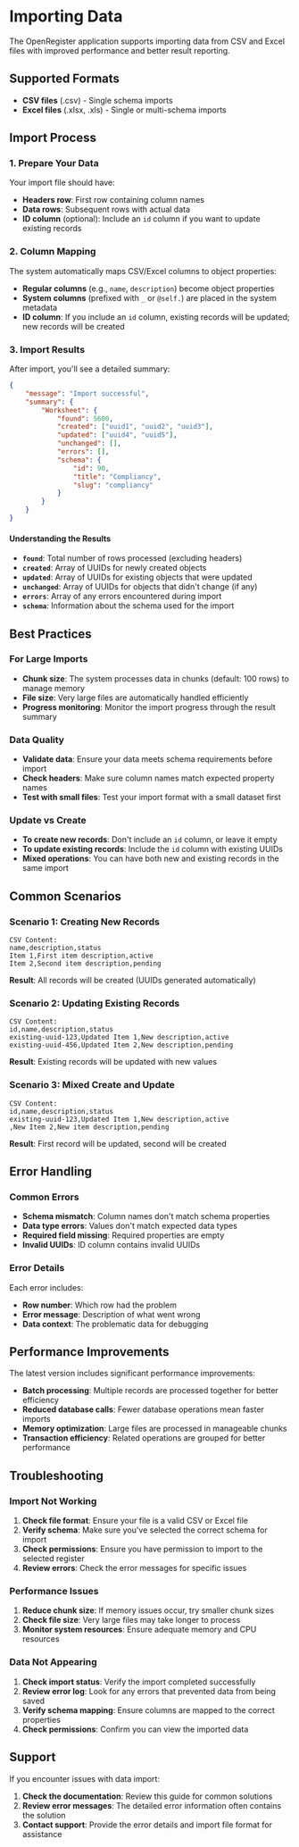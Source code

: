 # Importing Data

The OpenRegister application supports importing data from CSV and Excel files with improved performance and better result reporting.

## Supported Formats

- **CSV files** (.csv) - Single schema imports
- **Excel files** (.xlsx, .xls) - Single or multi-schema imports

## Import Process

### 1. Prepare Your Data

Your import file should have:
- **Headers row**: First row containing column names
- **Data rows**: Subsequent rows with actual data
- **ID column** (optional): Include an `id` column if you want to update existing records

### 2. Column Mapping

The system automatically maps CSV/Excel columns to object properties:

- **Regular columns** (e.g., `name`, `description`) become object properties
- **System columns** (prefixed with `_` or `@self.`) are placed in the system metadata
- **ID column**: If you include an `id` column, existing records will be updated; new records will be created

### 3. Import Results

After import, you'll see a detailed summary:

```json
{
    "message": "Import successful",
    "summary": {
        "Worksheet": {
            "found": 5600,
            "created": ["uuid1", "uuid2", "uuid3"],
            "updated": ["uuid4", "uuid5"],
            "unchanged": [],
            "errors": [],
            "schema": {
                "id": 90,
                "title": "Compliancy",
                "slug": "compliancy"
            }
        }
    }
}
```

#### Understanding the Results

- **`found`**: Total number of rows processed (excluding headers)
- **`created`**: Array of UUIDs for newly created objects
- **`updated`**: Array of UUIDs for existing objects that were updated
- **`unchanged`**: Array of UUIDs for objects that didn't change (if any)
- **`errors`**: Array of any errors encountered during import
- **`schema`**: Information about the schema used for the import

## Best Practices

### For Large Imports

- **Chunk size**: The system processes data in chunks (default: 100 rows) to manage memory
- **File size**: Very large files are automatically handled efficiently
- **Progress monitoring**: Monitor the import progress through the result summary

### Data Quality

- **Validate data**: Ensure your data meets schema requirements before import
- **Check headers**: Make sure column names match expected property names
- **Test with small files**: Test your import format with a small dataset first

### Update vs Create

- **To create new records**: Don't include an `id` column, or leave it empty
- **To update existing records**: Include the `id` column with existing UUIDs
- **Mixed operations**: You can have both new and existing records in the same import

## Common Scenarios

### Scenario 1: Creating New Records

```
CSV Content:
name,description,status
Item 1,First item description,active
Item 2,Second item description,pending
```

**Result**: All records will be created (UUIDs generated automatically)

### Scenario 2: Updating Existing Records

```
CSV Content:
id,name,description,status
existing-uuid-123,Updated Item 1,New description,active
existing-uuid-456,Updated Item 2,New description,pending
```

**Result**: Existing records will be updated with new values

### Scenario 3: Mixed Create and Update

```
CSV Content:
id,name,description,status
existing-uuid-123,Updated Item 1,New description,active
,New Item 2,New item description,pending
```

**Result**: First record will be updated, second will be created

## Error Handling

### Common Errors

- **Schema mismatch**: Column names don't match schema properties
- **Data type errors**: Values don't match expected data types
- **Required field missing**: Required properties are empty
- **Invalid UUIDs**: ID column contains invalid UUIDs

### Error Details

Each error includes:
- **Row number**: Which row had the problem
- **Error message**: Description of what went wrong
- **Data context**: The problematic data for debugging

## Performance Improvements

The latest version includes significant performance improvements:

- **Batch processing**: Multiple records are processed together for better efficiency
- **Reduced database calls**: Fewer database operations mean faster imports
- **Memory optimization**: Large files are processed in manageable chunks
- **Transaction efficiency**: Related operations are grouped for better performance

## Troubleshooting

### Import Not Working

1. **Check file format**: Ensure your file is a valid CSV or Excel file
2. **Verify schema**: Make sure you've selected the correct schema for import
3. **Check permissions**: Ensure you have permission to import to the selected register
4. **Review errors**: Check the error messages for specific issues

### Performance Issues

1. **Reduce chunk size**: If memory issues occur, try smaller chunk sizes
2. **Check file size**: Very large files may take longer to process
3. **Monitor system resources**: Ensure adequate memory and CPU resources

### Data Not Appearing

1. **Check import status**: Verify the import completed successfully
2. **Review error log**: Look for any errors that prevented data from being saved
3. **Verify schema mapping**: Ensure columns are mapped to the correct properties
4. **Check permissions**: Confirm you can view the imported data

## Support

If you encounter issues with data import:

1. **Check the documentation**: Review this guide for common solutions
2. **Review error messages**: The detailed error information often contains the solution
3. **Contact support**: Provide the error details and import file format for assistance
